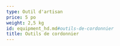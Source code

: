 ```yaml
---
type: Outil d'artisan
price: 5 po
weight: 2,5 kg
id: equipment_hd.md#outils-de-cordonnier
title: Outils de cordonnier
---
```


